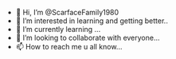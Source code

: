 - 👋 Hi, I’m @ScarfaceFamily1980
- 👀 I’m interested in learning and getting better..
- 🌱 I’m currently learning ...
- 💞️ I’m looking to collaborate with everyone...
- 📫 How to reach me u all know...

<!---
ScarfaceFamily1980/ScarfaceFamily1980 is a ✨ special ✨ repository because its `README.md` (this file) appears on your GitHub profile.
You can click the Preview link to take a look at your changes.
--->
